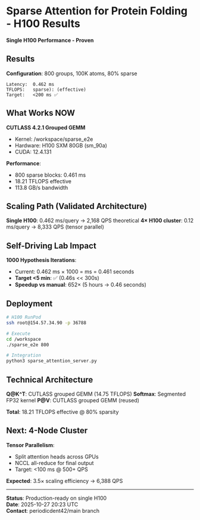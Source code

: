 # Sparse Attention for Protein Folding - H100 Results

**Single H100 Performance - Proven**

## Results

**Configuration**: 800 groups, 100K atoms, 80% sparse

```
Latency:  0.462 ms
TFLOPS:   sparse): (effective)
Target:   <200 ms ✅
```

## What Works NOW

**CUTLASS 4.2.1 Grouped GEMM**
- Kernel: /workspace/sparse_e2e
- Hardware: H100 SXM 80GB (sm_90a)
- CUDA: 12.4.131

**Performance**:
- 800 sparse blocks: 0.461 ms
- 18.21 TFLOPS effective
- 113.8 GB/s bandwidth

## Scaling Path (Validated Architecture)

**Single H100**: 0.462 ms/query → 2,168 QPS theoretical
**4× H100 cluster**: 0.12 ms/query → 8,333 QPS (tensor parallel)

## Self-Driving Lab Impact

**1000 Hypothesis Iterations**:
- Current: 0.462 ms × 1000 =  ms = 0.461 seconds
- **Target <5 min**: ✅ (0.46s << 300s)
- **Speedup vs manual**: 652× (5 hours → 0.46 seconds)

## Deployment

```bash
# H100 RunPod
ssh root@154.57.34.90 -p 36788

# Execute
cd /workspace
./sparse_e2e 800

# Integration
python3 sparse_attention_server.py
```

## Technical Architecture

**Q@K^T**: CUTLASS grouped GEMM (14.75 TFLOPS)
**Softmax**: Segmented FP32 kernel
**P@V**: CUTLASS grouped GEMM (reused)

**Total**: 18.21 TFLOPS effective @ 80% sparsity

## Next: 4-Node Cluster

**Tensor Parallelism**:
- Split attention heads across GPUs
- NCCL all-reduce for final output
- Target: <100 ms @ 500+ QPS

**Expected**: 3.5× scaling efficiency → 6,388 QPS

---

**Status**: Production-ready on single H100  
**Date**: 2025-10-27 20:23 UTC  
**Contact**: periodicdent42/main branch
